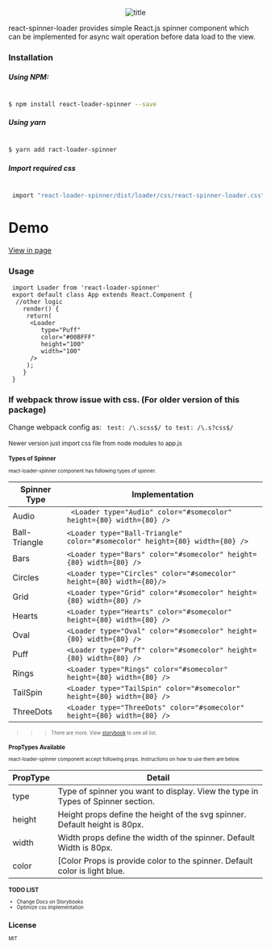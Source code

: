 <p align="center">
  <img src="https://user-images.githubusercontent.com/33191954/33469873-6f57e560-d68d-11e7-8036-f2cb63175cc7.png" alt="title"/>
</p>


 react-spinner-loader provides simple React.js spinner component which can be implemented for async wait operation before data load to the view.

### Installation

##### Using NPM:
#
```sh
$ npm install react-loader-spinner --save
```
##### Using yarn
#
```sh
$ yarn add ract-loader-spinner
```

##### Import required css
#
```sh
 import "react-loader-spinner/dist/loader/css/react-spinner-loader.css"
```

#  Demo
[View in page]




### Usage
```
 import Loader from 'react-loader-spinner'
 export default class App extends React.Component {
  //other logic
    render() {
	 return(
	  <Loader
	     type="Puff"
	     color="#00BFFF"
	     height="100"
	     width="100"
	  />
	 );
    }
 }
```

### If webpack throw issue with css. (For older version of this package)
Change webpack config as:
```  test: /\.scss$/ to test: /\.s?css$/ ```
<br/><br/>
<small>Newer version just import css file from node modules to app.js<small>

### Types of Spinner
react-loader-spinner component has following types of spinner.

| Spinner Type | Implementation |
| ------ | ------ |
| Audio|``` <Loader type="Audio" color="#somecolor" height={80} width={80} />``` |
| Ball-Triangle | ``` <Loader type="Ball-Triangle" color="#somecolor" height={80} width={80} /> ```|
| Bars | ```<Loader type="Bars" color="#somecolor" height={80} width={80} />``` |
| Circles | ```<Loader type="Circles" color="#somecolor" height={80} width={80}/>``` |
| Grid|```<Loader type="Grid" color="#somecolor" height={80} width={80} />``` |
|Hearts|```<Loader type="Hearts" color="#somecolor" height={80} width={80} />```|
|Oval|```<Loader type="Oval" color="#somecolor" height={80} width={80} />```|
|Puff|```<Loader type="Puff" color="#somecolor" height={80} width={80} />```|
|Rings|```<Loader type="Rings" color="#somecolor" height={80} width={80} />```|
|TailSpin|```<Loader type="TailSpin" color="#somecolor" height={80} width={80} />```|
|ThreeDots|```<Loader type="ThreeDots" color="#somecolor" height={80} width={80} />```|

>>> There are more. View [storybook] to see all list.

### PropTypes Available
react-loader-spinner component accept following props. Instructions on how to use them are below.


| PropType | Detail |
| ------ | ------ |
| type | Type of spinner you want to display. View the type in Types of Spinner section. |
| height | Height props define the height of the svg spinner. Default height is 80px.|
| width | Width props define the width of the spinner. Default Width is 80px. |
| color | [Color Props is provide color to the spinner. Default color is light blue. |

### TODO LIST
* Change Docs on Storybooks
* Optimize css implementation


License
----

MIT



   [svg-loader]: <https://github.com/SamHerbert/SVG-Loaders>
   [here]: <http://samherbert.net/svg-loaders>
   [View in page]: https://mhnpd.github.io/react-loader-spinner/
   [storybook]: https://mhnpd.github.io/react-loader-spinner/

